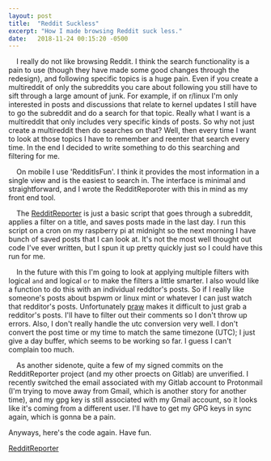```yaml
---
layout: post
title:  "Reddit Suckless"
excerpt: "How I made browsing Reddit suck less."
date:   2018-11-24 00:15:20 -0500
---
```


&nbsp;&nbsp;&nbsp;&nbsp;I really do not like browsing Reddit.
 I think the search functionality is a pain to use (though they have made some good changes through the redesign), and following specific topics is a huge pain.
 Even if you create a multireddit of only the subreddits you care about following you still have to sift through a large amount of junk. 
 For example, if on r/linux I'm only interested in posts and discussions that relate to kernel updates I still have to go the subreddit and do a search for that topic.
 Really what I want is a multireddit that only includes very specific kinds of posts.
 So why not just create a multireddit then do searches on that?
 Well, then every time I want to look at those topics I have to remember and reenter that search every time.
 In the end I decided to write something to do this searching and filtering for me.

&nbsp;&nbsp;&nbsp;&nbsp;On mobile I use 'RedditIsFun'.
 I think it provides the most information in a single view and is the easiest to search in.
 The interface is minimal and straightforward, and I wrote the RedditReporoter with this in mind as my front end tool.

&nbsp;&nbsp;&nbsp;&nbsp;The [RedditReporter](https://gitlab.com/Ragnyll/RedditReporter) is just a basic script that goes through a subreddit, applies a filter on a title, and saves posts made in the last day.
 I run this script on a cron on my raspberry pi at midnight so the next morning I have bunch of saved posts that I can look at.
 It's not the most well thought out code I've ever written, but I spun it up pretty quickly just so I could have this run for me.

&nbsp;&nbsp;&nbsp;&nbsp;In the future with this I'm going to look at applying multiple filters with logical `and` and logical `or` to make the filters a little smarter.
 I also would like a function to do this with an individual reddtor's posts. 
 So if I really like someone's posts about bspwm or linux mint or whatever I can just watch that redditor's posts. 
 Unfortunately [praw](https://praw.readthedocs.io/en/latest/index.html) makes it difficult to just grab a redditor's posts.
 I'll have to filter out their comments so I don't throw up errors.
 Also, I don't really handle the utc conversion very well.
 I don't convert the post time or my time to match the same timezone (UTC); I just give a day buffer, which seems to be working so far.
 I guess I can't complain too much.

&nbsp;&nbsp;&nbsp;&nbsp;As another sidenote, quite a few of my signed commits on the RedditReporter project (and my other proects on Gitlab) are unverified.
 I recently switched the email associated with my Gitlab account to Protonmail (I'm trying to move away from Gmail, which is another story for another time), and my gpg key is still associated with my Gmail account, so it looks like it's coming from a different user.
 I'll have to get my GPG keys in sync again, which is gonna be a pain.

 Anyways, here's the code again.
 Have fun.

 [RedditReporter](https://gitlab.com/Ragnyll/RedditReporter)
